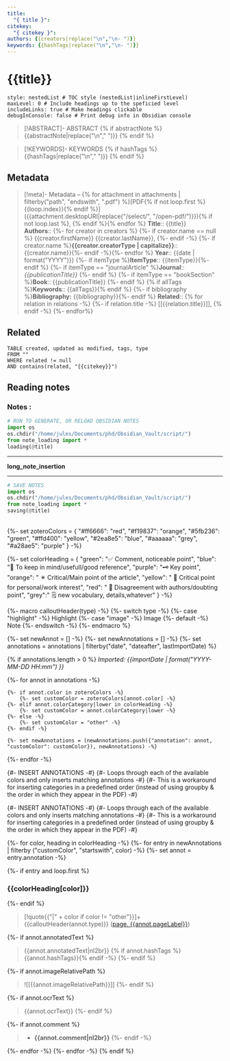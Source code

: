 ```yaml
---
title:
  "{ title }": 
citekey:
  "{ citekey }": 
authors: {{creators|replace("\n","\n- ")}}
keywords: {{hashTags|replace("\n","\n- ")}}
---
```


# {{title}}

```table-of-contents
style: nestedList # TOC style (nestedList|inlineFirstLevel)
maxLevel: 0 # Include headings up to the speficied level
includeLinks: true # Make headings clickable
debugInConsole: false # Print debug info in Obsidian console
```
> [!ABSTRACT]- ABSTRACT
> {% if abstractNote %} 
> {{abstractNote|replace("\n"," ")}}
> {% endif %}

> [!KEYWORDS]- KEYWORDS
> {% if hashTags %} 
> {{hashTags|replace("\n"," ")}}
> {% endif %}
## Metadata
> [!meta]- Metadata – {% for attachment in attachments | filterby("path", "endswith", ".pdf") %}[PDF{% if not loop.first %} {{loop.index}}{% endif %}]({{attachment.desktopURI|replace("/select/", "/open-pdf/")}}){% if not loop.last %}, {% endif %}{% endfor %}
> **Title**:: {{title}}  
> **Authors**:: {%- for creator in creators %} {%- if creator.name == null %} {{creator.firstName}} {{creator.lastName}}, {%- endif -%} {%- if creator.name %}**{{creator.creatorType | capitalize}}**:: {{creator.name}}{%- endif -%}{%- endfor %}
> **Year**:: {{date | format("YYYY")}} 
> {%- if itemType %}**ItemType**:: {{itemType}}{%- endif %}
> {%- if itemType == "journalArticle" %}**Journal**:: *{{publicationTitle}}* {%- endif %} 
> {%- if itemType == "bookSection" %}**Book**:: {{publicationTitle}} {%- endif %}
> {% if allTags %}**Keywords**:: {{allTags}}{% endif %}
> {%- if bibliography %}**Bibliography:** {{bibliography}}{%- endif %}
> **Related**:: {% for relation in relations -%} {%- if relation.title -%} [[{{relation.title}}]], {% endif -%} {%- endfor%}


## Related

```dataview
TABLE created, updated as modified, tags, type
FROM ""
WHERE related != null
AND contains(related, "{{citekey}}")
```
## Reading notes

### Notes :
```python
# RUN TO GENERATE, OR RELOAD OBSIDIAN NOTES
import os
os.chdir("/home/jules/Documents/phd/Obsidian_Vault/script/")
from note_loading import *
loading(@title)
```

<hr>

__long_note_insertion__

<hr>

```python
# SAVE NOTES
import os
os.chdir("/home/jules/Documents/phd/Obsidian_Vault/script/")
from note_loading import *
saving(@title)
```
<br>
{%-
    set zoteroColors = {
        "#ff6666": "red",
        "#f19837": "orange",
        "#5fb236": "green",
        "#ffd400": "yellow",
        "#2ea8e5": "blue",
        "#aaaaaa": "grey",
        "#a28ae5": "purple"
    }
-%}

{%-
   set colorHeading = {
		"green": "✅ Comment, noticeable point",
		"blue": "💙 To keep in mind/usefull/good reference",
		"purple": "🗝️ Key point",
		"orange": " ✴️ Critical/Main point of the article",
	    "yellow": " 🌟 Critical point for personal/work interest",
	    "red": " 🚨 Disagreement with authors/doubting point",
	    "grey":" 🗒️ new vocabulary, details,whatever"
   }
-%}

{%- macro calloutHeader(type) -%}
    {%- switch type -%}
        {%- case "highlight" -%}
        Highlight
        {%- case "image" -%}
        Image
        {%- default -%}
        Note
    {%- endswitch -%}
{%- endmacro %}

{%- set newAnnot = [] -%}
{%- set newAnnotations = [] -%}
{%- set annotations = annotations | filterby("date", "dateafter", lastImportDate) %}

{% if annotations.length > 0 %}
*Imported: {{importDate | format("YYYY-MM-DD HH:mm") }}*


{%- for annot in annotations -%}

    {%- if annot.color in zoteroColors -%}
        {%- set customColor = zoteroColors[annot.color] -%}
    {%- elif annot.colorCategory|lower in colorHeading -%}
    	{%- set customColor = annot.colorCategory|lower -%}
    {%- else -%}
	    {%- set customColor = "other" -%}
    {%- endif -%}

    {%- set newAnnotations = (newAnnotations.push({"annotation": annot, "customColor": customColor}), newAnnotations) -%}

{%- endfor -%}

{#- INSERT ANNOTATIONS -#}
{#- Loops through each of the available colors and only inserts matching annotations -#}
{#- This is a workaround for inserting categories in a predefined order (instead of using groupby & the order in which they appear in the PDF) -#}
<br>

{#- INSERT ANNOTATIONS -#}
{#- Loops through each of the available colors and only inserts matching annotations -#}
{#- This is a workaround for inserting categories in a predefined order (instead of using groupby & the order in which they appear in the PDF) -#}

{%- for color, heading in colorHeading -%}
{%- for entry in newAnnotations | filterby ("customColor", "startswith", color) -%}
{%- set annot = entry.annotation -%}

{%- if entry and loop.first %}

### {{colorHeading[color]}}
{%- endif %}

> [!quote{{"|" + color if color != "other"}}]+ {{calloutHeader(annot.type)}} ([page. {{annot.pageLabel}}](zotero://open-pdf/library/items/{{annot.attachment.itemKey}}?page={{annot.pageLabel}}&annotation={{annot.id}}))

{%- if annot.annotatedText %}
> {{annot.annotatedText|nl2br}} {% if annot.hashTags %}{{annot.hashTags}}{% endif -%}
{%- endif %}

{%- if annot.imageRelativePath %}
> ![[{{annot.imageRelativePath}}]]
{%- endif %}

{%- if annot.ocrText %}
> {{annot.ocrText}}
{%- endif %}

{%- if annot.comment %}
> - **{{annot.comment|nl2br}}**
{%- endif -%}

{%- endfor -%}
{%- endfor -%}
{% endif %}